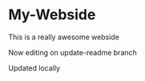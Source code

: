 # My-Webside

This is a really awesome webside

Now editing on update-readme branch

Updated locally